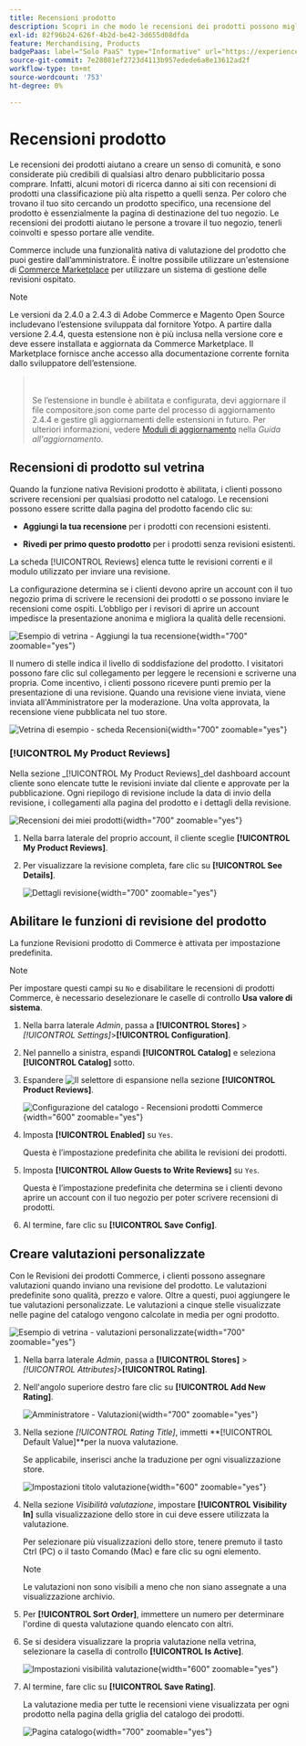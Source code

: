 ```yaml
---
title: Recensioni prodotto
description: Scopri in che modo le recensioni dei prodotti possono migliorare il tuo negozio e portare più credibilità ai tuoi prodotti.
exl-id: 82f96b24-626f-4b2d-be42-3d655d08dfda
feature: Merchandising, Products
badgePaas: label="Solo PaaS" type="Informative" url="https://experienceleague.adobe.com/en/docs/commerce/user-guides/product-solutions" tooltip="Applicabile solo ai progetti Adobe Commerce on Cloud (infrastruttura PaaS gestita da Adobe) e ai progetti on-premise."
source-git-commit: 7e28081ef2723d4113b957edede6a8e13612ad2f
workflow-type: tm+mt
source-wordcount: '753'
ht-degree: 0%

---
```


# Recensioni prodotto

Le recensioni dei prodotti aiutano a creare un senso di comunità, e sono considerate più credibili di qualsiasi altro denaro pubblicitario possa comprare. Infatti, alcuni motori di ricerca danno ai siti con recensioni di prodotti una classificazione più alta rispetto a quelli senza. Per coloro che trovano il tuo sito cercando un prodotto specifico, una recensione del prodotto è essenzialmente la pagina di destinazione del tuo negozio. Le recensioni dei prodotti aiutano le persone a trovare il tuo negozio, tenerli coinvolti e spesso portare alle vendite.

Commerce include una funzionalità nativa di valutazione del prodotto che puoi gestire dall’amministratore. È inoltre possibile utilizzare un&#39;estensione di [Commerce Marketplace](../getting-started/commerce-marketplace.md) per utilizzare un sistema di gestione delle revisioni ospitato.

>[!NOTE]
>
>Le versioni da 2.4.0 a 2.4.3 di Adobe Commerce e Magento Open Source includevano l’estensione sviluppata dal fornitore Yotpo. A partire dalla versione 2.4.4, questa estensione non è più inclusa nella versione core e deve essere installata e aggiornata da Commerce Marketplace. Il Marketplace fornisce anche accesso alla documentazione corrente fornita dallo sviluppatore dell’estensione.
>><br><br>
>>Se l’estensione in bundle è abilitata e configurata, devi aggiornare il file compositore.json come parte del processo di aggiornamento 2.4.4 e gestire gli aggiornamenti delle estensioni in futuro. Per ulteriori informazioni, vedere [Moduli di aggiornamento](https://experienceleague.adobe.com/docs/commerce-operations/upgrade-guide/modules/upgrade.html) nella _Guida all&#39;aggiornamento_.

## Recensioni di prodotto sul vetrina

Quando la funzione nativa Revisioni prodotto è abilitata, i clienti possono scrivere recensioni per qualsiasi prodotto nel catalogo. Le recensioni possono essere scritte dalla pagina del prodotto facendo clic su:

- **Aggiungi la tua recensione** per i prodotti con recensioni esistenti.

- **Rivedi per primo questo prodotto** per i prodotti senza revisioni esistenti.

La scheda [!UICONTROL Reviews] elenca tutte le revisioni correnti e il modulo utilizzato per inviare una revisione.

La configurazione determina se i clienti devono aprire un account con il tuo negozio prima di scrivere le recensioni dei prodotti o se possono inviare le recensioni come ospiti. L’obbligo per i revisori di aprire un account impedisce la presentazione anonima e migliora la qualità delle recensioni.

![Esempio di vetrina - Aggiungi la tua recensione](./assets/storefront-review-this-product.png){width="700" zoomable="yes"}

Il numero di stelle indica il livello di soddisfazione del prodotto. I visitatori possono fare clic sul collegamento per leggere le recensioni e scriverne una propria. Come incentivo, i clienti possono ricevere punti premio per la presentazione di una revisione. Quando una revisione viene inviata, viene inviata all&#39;Amministratore per la moderazione. Una volta approvata, la recensione viene pubblicata nel tuo store.

![Vetrina di esempio - scheda Recensioni](./assets/storefront-reviews-tab.png){width="700" zoomable="yes"}

### [!UICONTROL My Product Reviews]

Nella sezione _[!UICONTROL My Product Reviews]_del dashboard account cliente sono elencate tutte le revisioni inviate dal cliente e approvate per la pubblicazione. Ogni riepilogo di revisione include la data di invio della revisione, i collegamenti alla pagina del prodotto e i dettagli della revisione.

![Recensioni dei miei prodotti](./assets/account-dashboard-my-product-reviews.png){width="700" zoomable="yes"}

1. Nella barra laterale del proprio account, il cliente sceglie **[!UICONTROL My Product Reviews]**.

1. Per visualizzare la revisione completa, fare clic su **[!UICONTROL See Details]**.

   ![Dettagli revisione](./assets/account-dashboard-my-product-reviews-details.png){width="700" zoomable="yes"}

## Abilitare le funzioni di revisione del prodotto

La funzione Revisioni prodotto di Commerce è attivata per impostazione predefinita.

>[!NOTE]
>
>Per impostare questi campi su `No` e disabilitare le recensioni di prodotti Commerce, è necessario deselezionare le caselle di controllo **Usa valore di sistema**.

1. Nella barra laterale _Admin_, passa a **[!UICONTROL Stores]** > _[!UICONTROL Settings]_>**[!UICONTROL Configuration]**.

1. Nel pannello a sinistra, espandi **[!UICONTROL Catalog]** e seleziona **[!UICONTROL Catalog]** sotto.

1. Espandere ![Il selettore di espansione](../assets/icon-display-expand.png) nella sezione **[!UICONTROL Product Reviews]**.

   ![Configurazione del catalogo - Recensioni prodotti Commerce](../configuration-reference/catalog/assets/catalog-product-reviews.png){width="600" zoomable="yes"}

1. Imposta **[!UICONTROL Enabled]** su `Yes`.

   Questa è l’impostazione predefinita che abilita le revisioni dei prodotti.

1. Imposta **[!UICONTROL Allow Guests to Write Reviews]** su `Yes`.

   Questa è l’impostazione predefinita che determina se i clienti devono aprire un account con il tuo negozio per poter scrivere recensioni di prodotti.

1. Al termine, fare clic su **[!UICONTROL Save Config]**.

## Creare valutazioni personalizzate

Con le Revisioni dei prodotti Commerce, i clienti possono assegnare valutazioni quando inviano una revisione del prodotto. Le valutazioni predefinite sono qualità, prezzo e valore. Oltre a questi, puoi aggiungere le tue valutazioni personalizzate. Le valutazioni a cinque stelle visualizzate nelle pagine del catalogo vengono calcolate in media per ogni prodotto.

![Esempio di vetrina - valutazioni personalizzate](./assets/attribute-custom-ratings-review.png){width="700" zoomable="yes"}

1. Nella barra laterale _Admin_, passa a **[!UICONTROL Stores]** > _[!UICONTROL Attributes]_>**[!UICONTROL Rating]**.

1. Nell&#39;angolo superiore destro fare clic su **[!UICONTROL Add New Rating]**.

   ![Amministratore - Valutazioni](./assets/product-reviews-rating.png){width="700" zoomable="yes"}

1. Nella sezione _[!UICONTROL Rating Title]_, immetti **[!UICONTROL Default Value]**per la nuova valutazione.

   Se applicabile, inserisci anche la traduzione per ogni visualizzazione store.

   ![Impostazioni titolo valutazione](./assets/product-rating-title.png){width="600" zoomable="yes"}

1. Nella sezione _Visibilità valutazione_, impostare **[!UICONTROL Visibility In]** sulla visualizzazione dello store in cui deve essere utilizzata la valutazione.

   Per selezionare più visualizzazioni dello store, tenere premuto il tasto Ctrl (PC) o il tasto Comando (Mac) e fare clic su ogni elemento.

   >[!NOTE]
   >
   >Le valutazioni non sono visibili a meno che non siano assegnate a una visualizzazione archivio.

1. Per **[!UICONTROL Sort Order]**, immettere un numero per determinare l&#39;ordine di questa valutazione quando elencato con altri.

1. Se si desidera visualizzare la propria valutazione nella vetrina, selezionare la casella di controllo **[!UICONTROL Is Active]**.

   ![Impostazioni visibilità valutazione](./assets/product-rating-visibility.png){width="600" zoomable="yes"}

1. Al termine, fare clic su **[!UICONTROL Save Rating]**.

   La valutazione media per tutte le recensioni viene visualizzata per ogni prodotto nella pagina della griglia del catalogo dei prodotti.

   ![Pagina catalogo](./assets/catalog-rating-page.png){width="700" zoomable="yes"}
